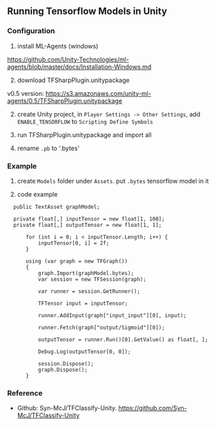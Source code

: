 ## Running Tensorflow Models in Unity


### Configuration

1.  install ML-Agents (windows)

  <https://github.com/Unity-Technologies/ml-agents/blob/master/docs/Installation-Windows.md>

2.  download TFSharpPlugin.unitypackage

  v0.5 version:
<https://s3.amazonaws.com/unity-ml-agents/0.5/TFSharpPlugin.unitypackage>

2.  create Unity project, in `Player Settings -> Other Settings`, add `ENABLE_TENSORFLOW` to `Scripting Define Symbols`

4.  run TFSharpPlugin.unitypackage and import all

5.  rename `.pb` to '.bytes'

### Example

1.  create `Models` folder under `Assets`. put `.bytes` tensorflow model in it

2.  code example
  ```
    public TextAsset graphModel;

    private float[,] inputTensor = new float[1, 100];
    private float[,] outputTensor = new float[1, 1];

        for (int i = 0; i < inputTensor.Length; i++) {
            inputTensor[0, i] = 2f;
        }

        using (var graph = new TFGraph())
        {
            graph.Import(graphModel.bytes);
            var session = new TFSession(graph);

            var runner = session.GetRunner();

            TFTensor input = inputTensor;

            runner.AddInput(graph["input_input"][0], input);

            runner.Fetch(graph["output/Sigmoid"][0]);

            outputTensor = runner.Run()[0].GetValue() as float[, ];

            Debug.Log(outputTensor[0, 0]);

            session.Dispose();
            graph.Dispose();
        }
  ```

### Reference
* Github: Syn-McJ/TFClassify-Unity. <https://github.com/Syn-McJ/TFClassify-Unity>
